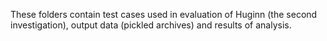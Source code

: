 These folders contain test cases used in evaluation of Huginn (the second investigation), output data (pickled archives) and results of analysis.
